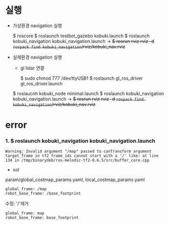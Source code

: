 # 실행

* 가상환경 navigation 실행

    $ roscore
    $ roslaunch testbot_gazebo kobuki.launch
    $ roslaunch kobuki_navigation kobuki_navigation.launch
    -> <node name="rviz" pkg="rviz" type="rviz" args="-d $(find kobuki_navigation)/rviz/kobuki_nav.rviz"/>
    ~~$ rosrun rviz rviz -d `rospack find kobuki_navigation`/rviz/kobuki_nav.rviz~~

* 실제환경 navigation 실행
    * gl lidar 연결

        $ sudo chmod 777 /dev/ttyUSB1
        $ roslaunch gl_ros_driver gl_ros_driver.launch

    $ roslaucnh kobuki_node minimal.launch
    $ roslaunch kobuki_navigation kobuki_navigation.launch
    -> <node name="rviz" pkg="rviz" type="rviz" args="-d $(find kobuki_navigation)/rviz/kobuki_nav.rviz"/>
    ~~$ rosrun rviz rviz -d `rospack find kobuki_navigation`/rviz/kobuki_nav.rviz~~


# error

### 1. $ roslaunch kobuki_navigation kobuki_navigation.launch

    Warning: Invalid argument "/map" passed to canTransform argument target_frame in tf2 frame_ids cannot start with a '/' like: at line 134 in /tmp/binarydeb/ros-melodic-tf2-0.6.5/src/buffer_core.cpp

* sol

param/global_costmap_params.yaml, local_costmap_params.yaml

    global_frame: /map
    robot_base_frame: /base_footprint 

수정: '/'제거

    global_frame: map
    robot_base_frame: base_footprint


